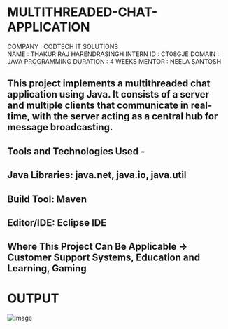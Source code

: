 # MULTITHREADED-CHAT-APPLICATION

COMPANY : CODTECH IT SOLUTIONS       
NAME : THAKUR RAJ HARENDRASINGH
INTERN ID : CT08GJE
DOMAIN : JAVA PROGRAMMING
DURATION : 4 WEEKS
MENTOR : NEELA SANTOSH

## This project implements a multithreaded chat application using Java. It consists of a server and multiple clients that communicate in real-time, with the server acting as a central hub for message broadcasting.
## Tools and Technologies Used - 
## Java Libraries: java.net, java.io, java.util
## Build Tool: Maven
## Editor/IDE: Eclipse IDE

## Where This Project Can Be Applicable -> Customer Support Systems, Education and Learning, Gaming

# OUTPUT
![Image](https://github.com/user-attachments/assets/a55a59da-a3b2-4cbb-80f5-607d0d1447ee)


